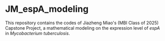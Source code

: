 # JM_espA_modeling
This repository contains the codes of Jiazheng Miao's (MBI Class of 2025) Capstone Project, a mathematical modeling on the expression level of _espA_ in _Mycobacterium tuberculosis_.
